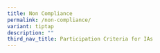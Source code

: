 ```yaml
---
title: Non Compliance
permalink: /non-compliance/
variant: tiptap
description: ""
third_nav_title: Participation Criteria for IAs
---
```

